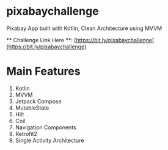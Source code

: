# pixabaychallenge
Pixabay App built with Kotlin, Clean Architecture using MVVM

** Challenge Link Here **: [https://bit.ly/pixabaychallenge](https://bit.ly/pixabaychallenge)

# Main Features
1. Kotlin
1. MVVM
1. Jetpack Compose
1. MutableState
1. Hilt
1. Coil
1. Navigation Components
1. Retrofit2
1. Single Activity Architecture

